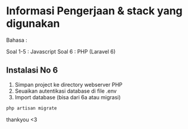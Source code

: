 # Informasi Pengerjaan & stack yang digunakan

Bahasa :

Soal 1-5 : Javascript
Soal 6 : PHP (Laravel 6)



## Instalasi No 6

1. Simpan project ke directory webserver PHP
2. Seuaikan autentikasi database di file .env
3. Import database (bisa dari 6a atau migrasi)

```bash
php artisan migrate
```








thankyou <3